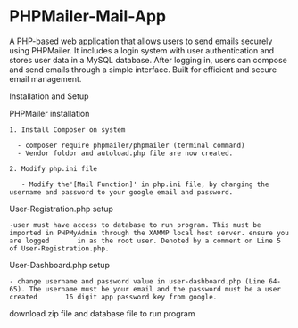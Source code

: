 # PHPMailer-Mail-App
A PHP-based web application that allows users to send emails securely using PHPMailer. It includes a login system with user authentication and stores user data in a MySQL database. After logging in, users can compose and send emails through a simple interface. Built for efficient and secure email management.

Installation and Setup

  PHPMailer installation
  
    1. Install Composer on system
    
      - composer require phpmailer/phpmailer (terminal command)
      - Vendor foldor and autoload.php file are now created.
      
    2. Modify php.ini file
    
       - Modify the'[Mail Function]' in php.ini file, by changing the username and password to your google email and password.

  User-Registration.php setup
  
    -user must have access to database to run program. This must be imported in PHPMyAdmin through the XAMMP local host server. ensure you are logged       in as the root user. Denoted by a comment on Line 5 of User-Registration.php.

  User-Dashboard.php setup
  
    - change username and password value in user-dashboard.php (Line 64-65). The username must be your email and the password must be a user created       16 digit app password key from google.
    
  download zip file and database file to run program
    
